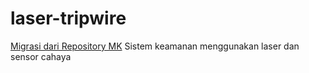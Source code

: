 # laser-tripwire
[Migrasi dari Repository MK](https://github.com/mkbrawijaya/laser-tripwire)
Sistem keamanan menggunakan laser dan sensor cahaya
